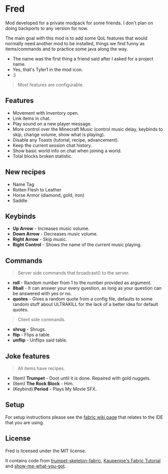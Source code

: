 # Fred

Mod developed for a private modpack for some friends. I don't plan on doing backports to any version for now.

The main goal with this mod is to add some QoL features that would normally need another mod to be installed, things we find funny as items/commands and to practice some java along the way.

-   The name was the first thing a friend said after I asked for a project name.
-   Yes, that's Tyler1 in the mod icon.
-   :)

> Most features are configurable.

## Features

-   Movement with Inventory open.
-   Link items in chat.
-   Play sound on a new player message.
-   More control over the Minecraft Music (control music delay, keybinds to skip, change volume, show what is playing).
-   Disable any Toasts (tutorial, recipe, advancement).
-   Keep the current session chat history.
-   Show basic world info on chat when joining a world.
-   Total blocks broken statistic.

## New recipes

-   Name Tag
-   Rotten Flesh to Leather
-   Horse Armor (diamond, gold, iron)
-   Saddle

## Keybinds

-   **Up Arrow** - Increases music volume.
-   **Down Arrow** - Decreases music volume.
-   **Right Arrow** - Skip music.
-   **Right Control** - Shows the name of the current music playing.

## Commands

> Server side commands that broadcast() to the server.

-   **roll** - Random number from 1 to the number provided as argument.
-   **8ball** - It can answer your every question, as long as your question can be answered with yes or no.
-   **quotes** - Gives a random quote from a config file, defaults to some random stuff about ULTRAKILL for the lack of a better idea for default quotes.

> Client side commands.

-   **shrug** - Shrugs.
-   **flip** - Flips a table.
-   **unflip** - Unflips said table.

## Joke features

> All items have recipes.

-   (Item) **Trumpet** - Doot until it is done. Repaired with gold nuggets.
-   (Item) **The Rock Block** - Him.
-   (Keybind) **Period** - Plays My Movie SFX.

## Setup

For setup instructions please see the [fabric wiki page](https://fabricmc.net/wiki/tutorial:setup) that relates to the IDE that you are using.

## License

Fred is licensed under the MIT license.

It contains code from [trumpet-skeleton-fabric](https://github.com/JamiesWhiteShirt/trumpet-skeleton-fabric/), [Kaupenjoe's Fabric Tutorial](https://www.youtube.com/playlist?list=PLKGarocXCE1EeLZggaXPJaARxnAbUD8Y_) and [show-me-what-you-got](https://github.com/apace100/show-me-what-you-got).
